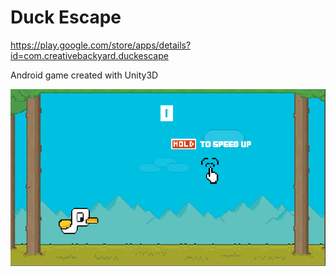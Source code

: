 # Duck Escape #

https://play.google.com/store/apps/details?id=com.creativebackyard.duckescape

Android game created with Unity3D

![Duck Escape](game.png?raw=true "Duck Escape")
